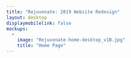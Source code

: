 ```yaml
---
title: "Rejuvenate: 2019 Website Redesign"
layout: desktop
displaymobilelink: false
mockups:
  -
    image: "Rejuvenate-home-desktop_v1B.jpg"
    title: "Home Page"
---
```


